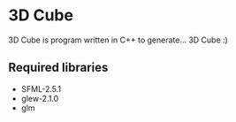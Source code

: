 # 3D Cube

3D Cube is program written in C++ to generate... 3D Cube :)


## Required libraries

- SFML-2.5.1
- glew-2.1.0
- glm
